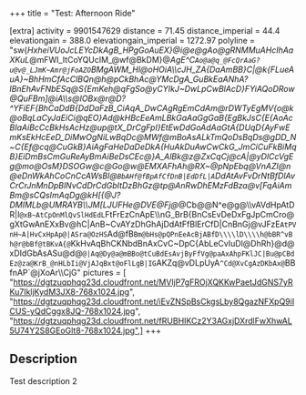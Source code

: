 +++
title = "Test: Afternoon Ride"

[extra]
activity = 9901547629
distance = 71.45
distance_imperial = 44.4
elevationgain = 388.0
elevationgain_imperial = 1272.97
polyline = "sw{_HxheiVUoJcLEYcDkAgB_HPgGoAuEX}@i@e@gAo@gRNMMuAHcIhAaXKuL_@mFWI_ItCoYQUcIM_@wf@BkDM}@_AgE^_C`Ao@a@q_@FcQrAaG?u@v@_LJmK~Amr@jFoAZO`BMgAWM_Hl@oHOiA\\\\cJH_ZA{DaAmBB}C|@k{FLueAuA}~BhHmCfAcClBQn@h@pCkBhAc@YMcDgA_GuBkEaANhA?lBnEhAvFNbESq@S{EmKeh@qFgSo@yCYIkJ~DwLpCwBlAcD}FYiAQoDRow@QuFBm]@iA\\\\s@IOBx@r@D?^YFiEF{BhCaDdB{DdDaFzB_CiAqA_DwCAgRgEmCdAm@rDWTyEgMV{o@k@oBqLaCyJaEiCi@qEO}Ad@kHBcEeAmLBkGaAaGgGaB{EgBkJsC{E{AoAcBIaAiBcCcBkHsAcHz@up@tX_DrCgFpI}EtEwDdGoAdAaGtA{DUqD{AyFwEmKsEkHcEeD_DiMwOgNiLwBqDc@MWf@mBoAsALkTmQoDsBqDs@gDD_N~C{Ef@cq@CuGkB}AiAgFaHeDaDeDkA{HuAkDuAwCwCkG_JmCiCuFkBiMqB}EiDmBsCmGuReAyBmAiBeDsCEc@}A_AlBk@z@ZxCqCj@cA|@yDlCcVgEg@mo@OsM}DSOGw@c@Go@w@EMXAFhAh@RX~@pNpEbq@VnAZl@n@eDnWkAhCoCnCcAWsBl@`BbAHf@fBpAfCfDnB|EdDfL|A`DdAtAvFvDrNtBfDlAvCrCrJnMnDpBlNvCdDrCdGbItDzBhGz@tp@AnRwDhEMzFdBza@v[FqAiAmBm@sCQsImAqDg@kH[{@J?DMIMLb@UMRAYB\\\\JM[LJUFHe@DVE_@Fj@_@Cb@@N^e@g@\\\\vAVdHpAtDR|I`@xB~AtCpOnMlQvSlHdEdL`FtFrEzCnApE\\\\nG_BrB{BnCsEvDeDxFgJpCmCro@gXtGwAnEXxBv@hC|AnB~CvAYzDhGhAjDdAtFfBlErCfD|CnBnGj@vJFzE`AtPVnH~A|HvCxHpAp@|ASra@OzHS`Ad@fB`Bm@bHs@pQPnEeAcBjABfD\\\\lD\\\\h@bBR^vBh@r@bBf@tBKvA{@`KkHvAqBhCKNbdBnAxCvC~DpC{AbLeCvIuDl@DhRh}@d@xDIdGbAsASu@d@`@|Aq@Dy@a@mBBo@tCuBdEsAvjByFfVg@paAxAhpFKlJC|Bu@pCBdEz@za@KrB_@nHLbIi@VjAJqBxt@oFlLgB|IG`AKZq@vDLpUyA`^Cd@XvCgAzDKbAx@`BBfnAP`@jXoAr\\\\CjG"
pictures = [ "https://dgtzuqphqg23d.cloudfront.net/MVljP7gFROjXQKKwPaetJdGNS7yRKu7IkljKydM3JX8-768x1024.jpg", "https://dgtzuqphqg23d.cloudfront.net/iEvZNSpBsCkgsLby8QgazNFXpQ9iICUS-yQdCggx8JQ-768x1024.jpg", "https://dgtzuqphqg23d.cloudfront.net/fRUBHIKCz2Y3AGxjDXrdlFwXhwAL5U74Y2S8GEoGlt8-768x1024.jpg",]
+++

## Description

Test description 2

